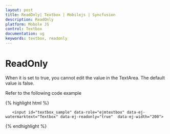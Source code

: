 ```yaml
---
layout: post
title: ReadOnly| Textbox | Mobilejs | Syncfusion
description: ReadOnly
platform: Mobole JS
control: Textbox
documentation: ug
keywords: textbox, readonly
---
```


# ReadOnly

When it is set to true, you cannot edit the value in the TextArea. The default value is false.

Refer to the following code example

{% highlight html %}

       <input id="textbox_sample" data-role="ejmtextbox" data-ej-watermarktext="Textbox" data-ej-readonly="true"  data-ej-width="200">    

{% endhighlight %}



